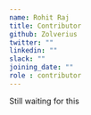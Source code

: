 ```yaml
---
name: Rohit Raj
title: Contributor
github: Zolverius
twitter: ""
linkedin: ""
slack: ""
joining_date: ""
role : contributor
---
```


Still waiting for this
